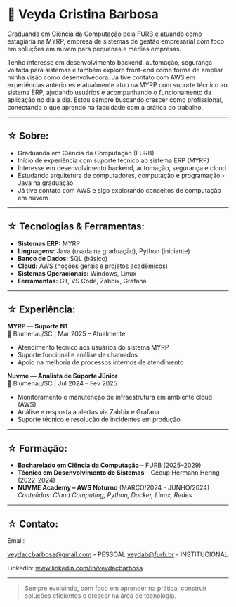 # 🌙 Veyda Cristina Barbosa 

Graduanda em Ciência da Computação pela FURB e atuando como estagiária na MYRP, empresa de sistemas de gestão empresarial com foco em soluções em nuvem para pequenas e médias empresas.

Tenho interesse em desenvolvimento backend, automação, segurança voltada para sistemas e também exploro front-end como forma de ampliar minha visão como desenvolvedora. Já tive contato com AWS em experiências anteriores e atualmente atuo na MYRP com suporte técnico ao sistema ERP, ajudando usuários e acompanhando o funcionamento da aplicação no dia a dia. Estou sempre buscando crescer como profissional, conectando o que aprendo na faculdade com a prática do trabalho.

---

## ☆ Sobre:

-  Graduanda em Ciência da Computação (FURB)  
-  Início de experiência com suporte técnico ao sistema ERP (MYRP)  
-  Interesse em desenvolvimento backend, automação, segurança e cloud  
-  Estudando arquitetura de computadores, computação e programação - Java na graduação
-  Já tive contato com AWS e sigo explorando conceitos de computação em nuvem 

---

## ☆ Tecnologias & Ferramentas:

- **Sistemas ERP:** MYRP  
- **Linguagens:** Java (usada na graduação), Python (iniciante)  
- **Banco de Dados:** SQL (básico)  
- **Cloud:** AWS (noções gerais e projetos acadêmicos)  
- **Sistemas Operacionais:** Windows, Linux  
- **Ferramentas:** Git, VS Code, Zabbix, Grafana

---

## ☆ Experiência:

**MYRP — Suporte N1**  
📍 Blumenau/SC |  Mar 2025 – Atualmente  
- Atendimento técnico aos usuários do sistema MYRP  
- Suporte funcional e análise de chamados  
- Apoio na melhoria de processos internos de atendimento  

**Nuvme — Analista de Suporte Júnior**  
📍 Blumenau/SC |  Jul 2024 – Fev 2025  
- Monitoramento e manutenção de infraestrutura em ambiente cloud (AWS)  
- Análise e resposta a alertas via Zabbix e Grafana
- Suporte técnico e resolução de incidentes em produção

---

## ☆ Formação:

- **Bacharelado em Ciência da Computação** – FURB (2025–2029)
- **Técnico em Desenvolvimento de Sistemas** – Cedup Hermann Hering (2022-2024)
- **NUVME Academy – AWS Noturno** (MARÇO/2024 - JUNHO/2024)  
  *Conteúdos: Cloud Computing, Python, Docker, Linux, Redes*

---

## ☆ Contato:

Email:

  veydaccbarbosa@gmail.com - PESSOAL
  veydab@furb.br - INSTITUCIONAL
  
LinkedIn: www.linkedin.com/in/veydacbarbosa

---

> Sempre evoluindo, com foco em aprender na prática, construir soluções eficientes e crescer na área de tecnologia.
